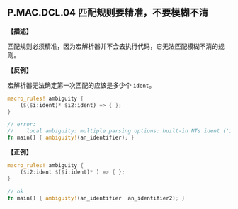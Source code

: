## P.MAC.DCL.04 匹配规则要精准，不要模糊不清

**【描述】**

匹配规则必须精准，因为宏解析器并不会去执行代码，它无法匹配模糊不清的规则。

**【反例】**

宏解析器无法确定第一次匹配的应该是多少个 `ident`。

```rust
macro_rules! ambiguity {
    ($($i:ident)* $i2:ident) => { };
}

// error:
//    local ambiguity: multiple parsing options: built-in NTs ident ('i') or ident ('i2').
fn main() { ambiguity!(an_identifier); }
```

**【正例】**

```rust
macro_rules! ambiguity {
    ($i2:ident $($i:ident)* ) => { };
}

// ok
fn main() { ambiguity!(an_identifier  an_identifier2); }
```
